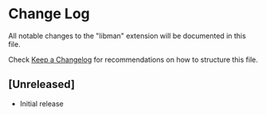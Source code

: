 # Change Log
All notable changes to the "libman" extension will be documented in this file.

Check [Keep a Changelog](http://keepachangelog.com/) for recommendations on how to structure this file.

## [Unreleased]
- Initial release